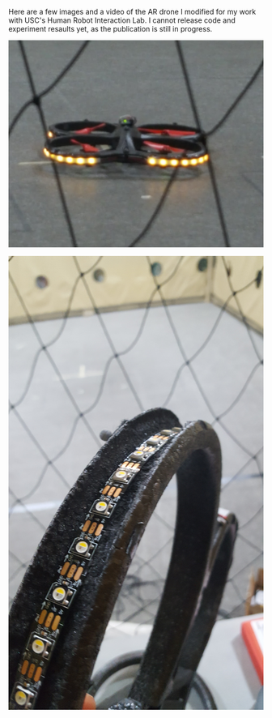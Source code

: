 Here are a few images and a video of the AR drone I modified for my work with USC's Human Robot Interaction Lab. I cannot release code and experiment resaults yet, as the publication is still in progress. 

![Image of Yaktocat](https://github.com/sonderswag/Side-projects/blob/master/Intreaction%20Lab%20Drone/drone.jpg)

![Image of Yaktocat](https://github.com/sonderswag/Side-projects/blob/master/Intreaction%20Lab%20Drone/led.jpg)
